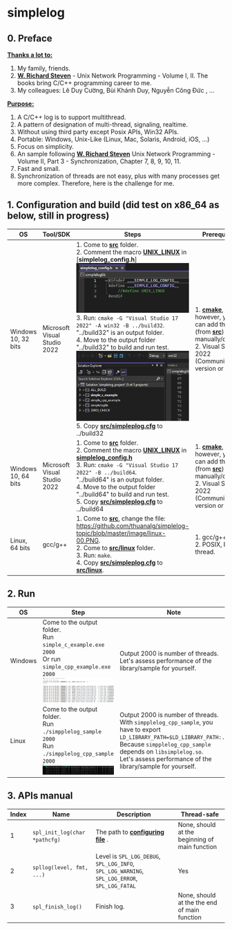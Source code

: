 # simplelog

## 0. Preface

[**Thanks a lot to:**](https://www.bing.com/search?form=SKPBOT&q=Thanks%20a%20lot%20to%3A)

1. My family, friends.
2. [**W. Richard Steven**](https://www.bing.com/search?form=SKPBOT&q=W.%20Richard%20Steven) - Unix Network Programming - Volume I, II. The books bring C/C++ programming career to me.
3. My colleagues: Lê Duy Cường, Bùi Khánh Duy, Nguyễn Công Đức , ...

[**Purpose:**](https://www.bing.com/search?form=SKPBOT&q=Purpose%3A)

1. A C/C++ log is to support multithread.
2. A pattern of designation of multi-thread, signaling, realtime.
3. Without using third party except Posix APIs, Win32 APIs.
4. Portable: Windows, Unix-Like (Linux, Mac, Solaris, Android, iOS, ...)
5. Focus on simplicity.
6. An sample following [**W. Richard Steven**](https://www.bing.com/search?form=SKPBOT&q=W.%20Richard%20Steven) Unix Network Programming - Volume II, Part 3 - Synchronization, Chapter 7, 8, 9, 10, 11.
7. Fast and small.
8. Synchronization of threads are  not easy, plus with many processes get more complex. Therefore, here is the challenge for me.

## 1. Configuration and build (did test on x86_64 as below, still in progress)

| OS                | Tool/SDK                 | Steps                                                                                                                                                                                                 | Prerequisite                                                                 |
|-------------------|--------------------------|------------------------------------------------------------------------------------------------------------------------------------------------------------------------------------------------------|-------------------------------------------------------------------------------|
| Windows 10, 32 bits | Microsoft Visual Studio 2022 | 1. Come to [**src**](https://github.com/thuanalg/simplelog-topic/tree/master/src) folder.<br>2. Comment the macro [**UNIX_LINUX**](https://en.wikipedia.org/wiki/Unix-like) in [**simplelog_config.h**] ![](image/Windows-00.PNG)<br>3. Run: `cmake -G "Visual Studio 17 2022" -A win32 -B ../build32`.<br>"../build32" is an output folder.<br>4. Move to the output folder "../build32" to build and run test.![](image/win32-00.PNG)<br>5. Copy [**src/simpleplog.cfg**](https://github.com/thuanalg/simplelog-topic/blob/master/src/simplelog.cfg) to ../build32 | 1. [**cmake**](https://www.bing.com/search?form=SKPBOT&q=cmake), however, you can add the files (from [**src**](https://www.bing.com/search?form=SKPBOT&q=src)) manually/directly.<br>2. Visual Studio 2022 (Community version or any.) |
| Windows 10, 64 bits | Microsoft Visual Studio 2022 | 1. Come to [**src**](https://www.bing.com/search?form=SKPBOT&q=src) folder.<br>2. Comment the macro [**UNIX_LINUX**](https://www.bing.com/search?form=SKPBOT&q=UNIX_LINUX) in [**simplelog_config.h**](https://github.com/thuanalg/simplelog-topic/blob/master/image/Windows-00.PNG)<br>3. Run: `cmake -G "Visual Studio 17 2022" -B ../build64`.<br>"../build64" is an output folder.<br>4. Move to the output folder "../build64" to build and run test.<br>5. Copy [**src/simpleplog.cfg**](https://github.com/thuanalg/simplelog-topic/blob/master/src/simplelog.cfg) to ../build64 | 1. [**cmake**](https://www.bing.com/search?form=SKPBOT&q=cmake), however, you can add the files (from [**src**](https://www.bing.com/search?form=SKPBOT&q=src)) manually/directly.<br>2. Visual Studio 2022 (Community version or any.) |
| Linux, 64 bits     | gcc/g++                  | 1. Come to [**src**](https://www.bing.com/search?form=SKPBOT&q=src), change the file: https://github.com/thuanalg/simplelog-topic/blob/master/image/linux-00.PNG. <br>2. Come to [**src/linux**](https://www.bing.com/search?form=SKPBOT&q=src%2Flinux) folder.<br>3. Run: `make`.<br>4. Copy [**src/simpleplog.cfg**](https://github.com/thuanalg/simplelog-topic/blob/master/src/simplelog.cfg) to [**src/linux**](https://www.bing.com/search?form=SKPBOT&q=src%2Flinux).                                                      | 1. gcc/g++.<br>2. POSIX, POSIX thread.                                        |

## 2. Run

| OS      | Step                                                                                       | Note                                                                                          |
|---------|--------------------------------------------------------------------------------------------|-----------------------------------------------------------------------------------------------|
| Windows | Come to the output folder.<br>Run `simple_c_example.exe 2000`<br>Or run `simple_cpp_example.exe 2000` <br> ![](image/Windows-02.PNG) | Output 2000 is number of threads.<br>Let's assess performance of the library/sample for yourself. |
| Linux   | Come to the output folder.<br>Run `./simpplelog_sample 2000`<br>Run `./simpplelog_cpp_sample 2000`<br> ![](image/linux-02.PNG)  | Output 2000 is number of threads.<br>With `simpplelog_cpp_sample`, you have to export `LD_LIBRARY_PATH=$LD_LIBRARY_PATH:./`<br>Because `simpplelog_cpp_sample` depends on `libsimplelog.so`.<br>Let's assess performance of the library/sample for yourself. |

## 3. APIs manual

| Index | Name             | Description                                                                 | Thread-safe |
|-------|------------------|-----------------------------------------------------------------------------|-------------|
| 1     | `spl_init_log(char *pathcfg)`   		| The path to [**configuring file**](https://github.com/thuanalg/simplelog-challenge/blob/master/src/simplelog.cfg) .                                              | None, should at the beginning of main function         |
| 2     | `spllog(level, fmt, ...)`         	| Level is `SPL_LOG_DEBUG`, `SPL_LOG_INFO`, `SPL_LOG_WARNING`, `SPL_LOG_ERROR`, `SPL_LOG_FATAL` | Yes         |
| 3     | `spl_finish_log()` 					| Finish log.                                                                 | None, should at the the end of main function         |
